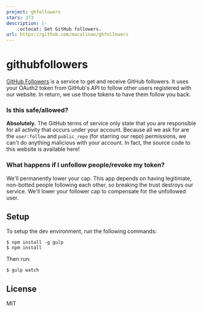 ```yaml
---
project: ghfollowers
stars: 373
description: |-
    :octocat: Get GitHub followers.
url: https://github.com/macalinao/ghfollowers
---
```


githubfollowers
===============

[GitHub Followers][site] is a service to get and receive GitHub followers. It uses your OAuth2 token from GitHub's API to follow other users registered with our website. In return, we use those tokens to have them follow you back.

### Is this safe/allowed?
**Absolutely.** The GitHub terms of service only state that you are responsible for all activity that occurs under your account. Because all we ask for are the `user:follow` and `public_repo` (for starring our repo) permissions, we can't do anything malicious with your account. In fact, the source code to this website is available here!

### What happens if I unfollow people/revoke my token?
We'll permanently lower your cap. This app depends on having legitimate, non-botted people following each other, so breaking the trust destroys our service. We'll lower your follower cap to compensate for the unfollowed user.

## Setup

To setup the dev environment, run the following commands:

```
$ npm install -g gulp
$ npm install
```

Then run:


```
$ gulp watch
```

## License
MIT

[site]: http://www.githubfollowers.com/

